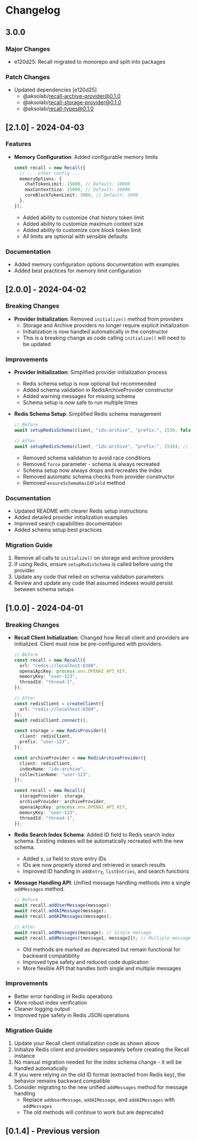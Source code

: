 # Changelog

## 3.0.0

### Major Changes

- e120d25: Recall migrated to monorepo and split into packages

### Patch Changes

- Updated dependencies [e120d25]
  - @aksolab/recall-archive-provider@0.1.0
  - @aksolab/recall-storage-provider@0.1.0
  - @aksolab/recall-types@0.1.0

## [2.1.0] - 2024-04-03

### Features

- **Memory Configuration**: Added configurable memory limits
  ```typescript
  const recall = new Recall({
    // ... other config ...
    memoryOptions: {
      chatTokenLimit: 15000, // Default: 10000
      maxContextSize: 25000, // Default: 20000
      coreBlockTokenLimit: 3000, // Default: 2000
    },
  });
  ```
  - Added ability to customize chat history token limit
  - Added ability to customize maximum context size
  - Added ability to customize core block token limit
  - All limits are optional with sensible defaults

### Documentation

- Added memory configuration options documentation with examples
- Added best practices for memory limit configuration

## [2.0.0] - 2024-04-02

### Breaking Changes

- **Provider Initialization**: Removed `initialize()` method from providers
  - Storage and Archive providers no longer require explicit initialization
  - Initialization is now handled automatically in the constructor
  - This is a breaking change as code calling `initialize()` will need to be updated

### Improvements

- **Provider Initialization**: Simplified provider initialization process

  - Redis schema setup is now optional but recommended
  - Added schema validation in RedisArchiveProvider constructor
  - Added warning messages for missing schema
  - Schema setup is now safe to run multiple times

- **Redis Schema Setup**: Simplified Redis schema management

  ```typescript
  // Before
  await setupRedisSchema(client, "idx:archive", "prefix:", 1536, false); // With validation

  // After
  await setupRedisSchema(client, "idx:archive", "prefix:", 1536); // Always recreates
  ```

  - Removed schema validation to avoid race conditions
  - Removed `force` parameter - schema is always recreated
  - Schema setup now always drops and recreates the index
  - Removed automatic schema checks from provider constructor
  - Removed `ensureSchemaHasIdField` method

### Documentation

- Updated README with clearer Redis setup instructions
- Added detailed provider initialization examples
- Improved search capabilities documentation
- Added schema setup best practices

### Migration Guide

1. Remove all calls to `initialize()` on storage and archive providers
2. If using Redis, ensure `setupRedisSchema` is called before using the provider
3. Update any code that relied on schema validation parameters
4. Review and update any code that assumed indexes would persist between schema setups

## [1.0.0] - 2024-04-01

### Breaking Changes

- **Recall Client Initialization**: Changed how Recall client and providers are initialized. Client must now be pre-configured with providers.

  ```typescript
  // Before
  const recall = new Recall({
    url: "redis://localhost:6380",
    openaiApiKey: process.env.OPENAI_API_KEY,
    memoryKey: "user-123",
    threadId: "thread-1",
  });

  // After
  const redisClient = createClient({
    url: "redis://localhost:6380",
  });
  await redisClient.connect();

  const storage = new RedisProvider({
    client: redisClient,
    prefix: "user-123",
  });

  const archiveProvider = new RedisArchiveProvider({
    client: redisClient,
    indexName: "idx:archive",
    collectionName: "user-123",
  });

  const recall = new Recall({
    storageProvider: storage,
    archiveProvider: archiveProvider,
    openaiApiKey: process.env.OPENAI_API_KEY,
    memoryKey: "user-123",
    threadId: "thread-1",
  });
  ```

- **Redis Search Index Schema**: Added ID field to Redis search index schema. Existing indexes will be automatically recreated with the new schema.

  - Added `$.id` field to store entry IDs
  - IDs are now properly stored and retrieved in search results
  - Improved ID handling in `addEntry`, `listEntries`, and search functions

- **Message Handling API**: Unified message handling methods into a single `addMessages` method.

  ```typescript
  // Before
  await recall.addUserMessage(message);
  await recall.addAIMessage(message);
  await recall.addAIMessages(messages);

  // After
  await recall.addMessages(message); // Single message
  await recall.addMessages([message1, message2]); // Multiple messages
  ```

  - Old methods are marked as deprecated but remain functional for backward compatibility
  - Improved type safety and reduced code duplication
  - More flexible API that handles both single and multiple messages

### Improvements

- Better error handling in Redis operations
- More robust index verification
- Cleaner logging output
- Improved type safety in Redis JSON operations

### Migration Guide

1. Update your Recall client initialization code as shown above
2. Initialize Redis client and providers separately before creating the Recall instance
3. No manual migration needed for the index schema change - it will be handled automatically
4. If you were relying on the old ID format (extracted from Redis key), the behavior remains backward compatible
5. Consider migrating to the new unified `addMessages` method for message handling
   - Replace `addUserMessage`, `addAIMessage`, and `addAIMessages` with `addMessages`
   - The old methods will continue to work but are deprecated

## [0.1.4] - Previous version
